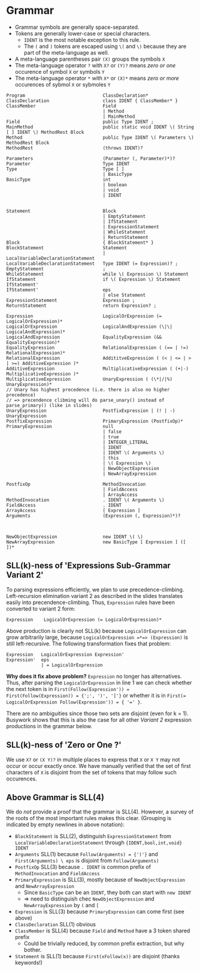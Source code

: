 # Grammar

* Grammar symbols are generally space-separated.
* Tokens are generally lower-case or special characters.
    * `IDENT` is the most notable exception to this rule.
    * The `(` and `)` tokens are escaped using `\(` and `\)` because they are part of the meta-language as well.
* A meta-language parentheses pair `(X)` groups the symbols `X`
* The meta-language operator `?` with `X?` or `(Y)?` means *zero or one* occurence of symbol `X` or symbols `Y`
* The meta-language operator `*` with `X*` or `(X)*` means *zero or more* occurences of sybmol `X` or sybmoles `Y`


```
Program                             ClassDeclaration*
ClassDeclaration                    class IDENT { ClassMember* }
ClassMember                         Field
                                    | Method
                                    | MainMethod
Field                               public Type IDENT ;
MainMethod                          public static void IDENT \( String [ ] IDENT \) MethodRest Block
Method                              public Type IDENT \( Parameters \) MethodRest Block
MethodRest                          (throws IDENT)?

Parameters                          (Parameter (, Parameter)*)?
Parameter                           Type IDENT
Type                                Type [ ]
                                    | BasicType
BasicType                           int
                                    | boolean
                                    | void
                                    | IDENT


Statement                           Block
                                    | EmptyStatement
                                    | IfStatement
                                    | ExpressionStatement
                                    | WhileStatement
                                    | ReturnStatement
Block                               { BlockStatement* }
BlockStatement                      Statement
                                    | LocalVariableDeclarationStatement
LocalVariableDeclarationStatement   Type IDENT (= Expression)? ;
EmptyStatement                      ;
WhileStatement                      while \( Expression \) Statement
IfStatement                         if \( Expression \) Statement IfStatement'
IfStatement'                        eps
                                    | else Statement
ExpressionStatement                 Expression ;
ReturnStatement                     return Expression? ;

Expression                          LogicalOrExpression (= LogicalOrExpression)*
LogicalOrExpression                 LogicalAndExpression (\|\| LogicalAndExpression)*
LogicalAndExpression                EqualityExpression (&& EqualityExpression)*
EqualityExpression                  RelationalExpression ( (== | !=) RelationalExpression)*
RelationalExpression                AddititveExpression ( (< | <= | > | >=) AdditiveExpression )*
AdditiveExpression                  MultiplicativeExpression ( (+|-) MultiplicativeExpression )*
MultiplicativeExpression            UnaryExpression ( (\*|/|%) UnaryExpression)*
// Unary has highest precedence (i.e. there is also no higher precedence)
// => precendence clibming will do parse_unary() instead of parse_primary() (like in slides)
UnaryExpression                     PostfixExpression | (! | -) UnaryExpression
PostfixExpression                   PrimaryExpression (PostfixOp)*
PrimaryExpression                   null
                                    | false
                                    | true
                                    | INTEGER_LITERAL
                                    | IDENT
                                    | IDENT \( Arguments \)
                                    | this
                                    | \( Expression \)
                                    | NewObjectExpression
                                    | NewArrayExpression

PostfixOp                           MethodInvocation
                                    | FieldAccess
                                    | ArrayAccess
MethodInvocation                    . IDENT \( Arguments \)
FieldAccess                         . IDENT
ArrayAccess                         [ Expression ]
Arguments                           (Expression (, Expression)*)?



NewObjectExpression                 new IDENT \( \)
NewArrayExpression                  new BasicType [ Expression ] ([ ])*
```

## SLL(k)-ness of 'Expressions Sub-Grammar Variant 2'

To parsing expressions efficiently, we plan to use precedence-climbing.
Left-recursion elimination variant 2 as described in the slides translates easily into
precendence-climbing.
Thus, `Expression` rules have been converted to variant 2 form:

```
Expression    LogicalOrExpression (= LogicalOrExpression)*
```

Above production is clearly not SLL(k) because `LogicalOrExpression` can grow
arbitrarily large, because `LogicalOrExpression =*=> (Expression)` is still
left-recursive.  The following transformation fixes that problem:

```
Expression   LogicalOrExpression Expression'
Expression'  eps
             | = LogicalOrExpression
```

**Why does it fix above problem?** `Expression` no longer has alternatives.
Thus, after parsing the `LogicalOrExpression` in line 1 we can check whether
the next token is in
`First(Follow(Expression')) = First(Follow(Expression)) = {';', ')', ']'}`
or whether it is in
`First(= LogicalOrExpression Follow(Expression')) = { '=' }`.

There are no ambiguities since those two sets are disjoint (even for k = 1).
Busywork shows that this is also the case for all other *Variant 2* expression
productions in the grammar below.

## SLL(k)-ness of 'Zero or One ?'

We use `X?` or `(X Y)?` in multiple places to express that `X` or `X Y` may not
occur or occur exactly once.  We have manually verified that the set of first
characters of `X` is disjoint from the set of tokens that may follow such
occurences.

## Above Grammar is SLL(4)

We do *not* provide a proof that the grammar is SLL(4).
However, a survey of the roots of the most important rules makes this clear.
(Grouping is indicated by empty newlines in above notation):

* `BlockStatement` is SLL(2), distinguish `ExpressionStatement` from `LocalVariableDeclarationStatement` through `{IDENT,bool,int,void} IDENT`
* `Arguments` SLL(1) because `Follow(Arguments) = {')'}` and `First(Arguments) \ eps` is disjoint from `Follow(Arguments)`
* `PostfixOp` SLL(3) because `. IDENT` is common prefix of `MethodInvocation` and `FieldAccess`
* `PrimaryExpression` is SLL(3), mostly because of `NewObjectExpression` and `NewArrayExpression`
    * Since `BasicType` can be an `IDENT`, they both can start with `new IDENT`
    * => need to distinguish chec `NewObjectExpression` and `NewArrayExpression` by `(` and `[`
* `Expression` is SLL(3) because `PrimaryExpression` can come first (see above)
* `ClassDeclaration` SLL(1) obvious
* `ClassMember` is SLL(4) because `Field` and `Method` have a 3 token shared prefix
    * Could be trivially reduced, by common prefix extraction, but why bother.
* `Statement` is SLL(1) because `First(xFollow(x))` are disjoint (thanks keywords!)
